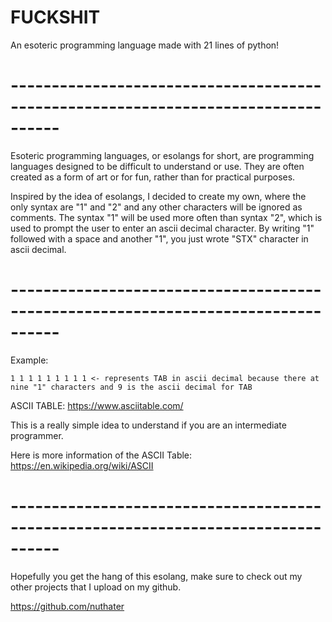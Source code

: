 # FUCKSHIT
An esoteric programming language made with 21 lines of python!
# ----------------------------------------------------------------------------------
Esoteric programming languages, or esolangs for short, are programming languages designed to be difficult to understand or use. They are often created as a form of art or for fun, rather than for practical purposes.

Inspired by the idea of esolangs, I decided to create my own, where the only syntax are "1" and "2" and any other characters will be ignored as comments.
The syntax "1" will be used more often than syntax "2", which is used to prompt the user to enter an ascii decimal character. By writing "1" followed with a space and another "1", you just wrote "STX" character in ascii decimal.
# ----------------------------------------------------------------------------------
Example:
```
1 1 1 1 1 1 1 1 1 <- represents TAB in ascii decimal because there at nine "1" characters and 9 is the ascii decimal for TAB
```

ASCII TABLE: https://www.asciitable.com/

This is a really simple idea to understand if you are an intermediate programmer.

Here is more information of the ASCII Table: https://en.wikipedia.org/wiki/ASCII

# ----------------------------------------------------------------------------------
Hopefully you get the hang of this esolang, make sure to check out my other projects that I upload on my github.

https://github.com/nuthater
